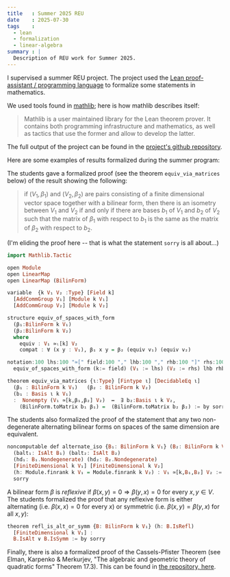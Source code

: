```yaml
---
title   : Summer 2025 REU
date    : 2025-07-30
tags    :
  - lean
  - formalization
  - linear-algebra
summary : |
  Description of REU work for Summer 2025.
---
```


I supervised a summer REU project. The project used the [Lean
proof-assistant / programming language](https://leanprover-community.github.io/) to 
formalize some statements in mathematics.

We used tools found in
[mathlib](https://github.com/leanprover-community/mathlib4/); here is
how mathlib describes itself:

> Mathlib is a user maintained library for the Lean theorem prover. It
> contains both programming infrastructure and mathematics, as well as
> tactics that use the former and allow to develop the latter.

The full output of the project can be found in the [project's github
repository](https://github.com/gmcninch-tufts/VERSEIM-2025).


Here are some examples of results formalized during the summer program:

The students gave a formalized proof (see the theorem
`equiv_via_matrices` below) of the result showing the following:

> if $(V_1,\beta_1)$ and $(V_2,\beta_2)$ are pairs consisting of a
> finite dimensional vector space together with a bilinear form, then
> there is an isometry between $V_1$ and $V_2$ if and only if there
> are bases $b_1$ of $V_1$ and $b_2$ of $V_2$ such that the matrix of
> $\beta_1$ with respect to $b_1$ is the same as the matrix of
> $\beta_2$ with respect to $b_2$.

(I'm eliding the proof here -- that is what the statement `sorry` is
all about...)

``` haskell
import Mathlib.Tactic

open Module
open LinearMap
open LinearMap (BilinForm)

variable  {k V₁ V₂ :Type} [Field k] 
  [AddCommGroup V₁] [Module k V₁]
  [AddCommGroup V₂] [Module k V₂]

structure equiv_of_spaces_with_form
  (β₁:BilinForm k V₁) 
  (β₂:BilinForm k V₂)
  where
    equiv : V₁ ≃ₗ[k] V₂
    compat : ∀ (x y : V₁), β₁ x y = β₂ (equiv v₁) (equiv v₂) 

notation:100 lhs:100 "≃[" field:100 "," lhb:100 "," rhb:100 "]" rhs:100 => 
  equiv_of_spaces_with_form (k:= field) (V₁ := lhs) (V₂ := rhs) lhb rhb

theorem equiv_via_matrices {ι:Type} [Fintype ι] [DecidableEq ι]
  (β₁ : BilinForm k V₁)   (β₂ : BilinForm k V₂) 
  (b₁ : Basis ι k V₁)
  :  Nonempty (V₁ ≃[k,β₁,β₂] V₂)  ↔  ∃ b₂:Basis ι k V₂,
    (BilinForm.toMatrix b₁ β₁) =  (BilinForm.toMatrix b₂ β₂) := by sorry

```

The students also formalized the proof of the statement that any two
non-degenerate alternating bilinear forms on spaces of the same
dimension are equivalent.

``` haskell
noncomputable def alternate_iso {B₁: BilinForm k V₁} (B₂: BilinForm k V₂) 
  (balt₁: IsAlt B₁) (balt₂: IsAlt B₂)
  (hd₁: B₁.Nondegenerate) (hd₂: B₂.Nondegenerate) 
  [FiniteDimensional k V₁] [FiniteDimensional k V₂]
  (h: Module.finrank k V₁ = Module.finrank k V₂) : V₁ ≃[k,B₁,B₂] V₂ := by 
  sorry

```

A bilinear form $β$ is *reflexive* if $β(x,y) = 0 \Rightarrow β(y,x) =
0$ for every $x,y \in V$.  The students formalized the proof that any
reflexive form is either alternating (i.e. $β(x,x) = 0$ for every $x$)
or symmetric (i.e. $β(x,y) = β(y,x)$ for all $x,y$):

``` haskell
theorem refl_is_alt_or_symm {B: BilinForm k V₁} (h: B.IsRefl) 
  [FiniteDimensional k V₁] :
  B.IsAlt ∨ B.IsSymm := by sorry
```

Finally, there is also a formalized proof of the Cassels-Pfister
Theorem (see Elman, Karpenko & Merkurjev, "The algebraic and geometric
theory of quadratic forms" Theorem 17.3). This can be found in [the
repository,
here](https://github.com/gmcninch-tufts/VERSEIM-2025/tree/main/VERSEIM2025/Forms/RationalFunctionFields).
